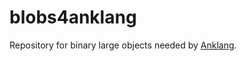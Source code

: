 # blobs4anklang

Repository for binary large objects needed by [Anklang](https://anklang.testbit.eu/).
